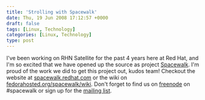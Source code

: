 ```yaml
---
title: 'Strolling with Spacewalk'
date: Thu, 19 Jun 2008 17:12:57 +0000
draft: false
tags: [Linux, Technology]
categories: [Linux, Technology]
type: post
---
```


I've been working on RHN Satellite for the past 4 years here at Red Hat, and I'm so excited that we have opened up the source as project [Spacewalk](http://spacewalk.redhat.com). I'm proud of the work we did to get this project out, kudos team! Checkout the website at [spacewalk.redhat.com](http://spacewalk.redhat.com) or the wiki on [fedorahosted.org/spacewalk/wiki](https://fedorahosted.org/spacewalk/wiki). Don't forget to find us on [freenode](http://freenode.net/) on #spacewalk or sign up for the [mailing list](http://www.redhat.com/mailman/listinfo/spacewalk-list).